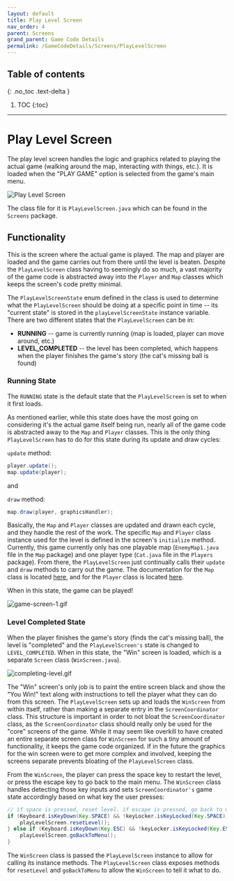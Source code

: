 ```yaml
---
layout: default
title: Play Level Screen
nav_order: 4
parent: Screens
grand_parent: Game Code Details
permalink: /GameCodeDetails/Screens/PlayLevelScreen
---
```


## Table of contents
{: .no_toc .text-delta }

1. TOC
{:toc}

---

# Play Level Screen

The play level screen handles the logic and graphics related to playing the actual game (walking around the map, interacting with things, etc.). 
It is loaded when the "PLAY GAME" option is selected from the game's main menu. 

![Play Level Screen](../../../assets/images/game-screen-1.png)

The class file for it is `PlayLevelScreen.java` which can be found in the `Screens` package.

## Functionality

This is the screen where the actual game is played. 
The map and player are loaded and the game carries out from there until the level is beaten. 
Despite the `PlayLevelScreen` class having to seemingly do so much, a vast majority of the game code is abstracted away into the `Player` and `Map` classes which keeps the screen's code pretty minimal.

The `PlayLevelScreenState` enum defined in the class is used to determine what the `PlayLevelScreen` should be doing at a specific point in time --
its "current state" is stored in the `playLevelScreenState` instance variable. 
There are two different states that the `PlayLevelScreen` can be in:
- **RUNNING** -- game is currently running (map is loaded, player can move around, etc.)
- **LEVEL_COMPLETED** -- the level has been completed, which happens when the player finishes the game's story (the cat's missing ball is found)

### Running State

The `RUNNING` state is the default state that the `PlayLevelScreen` is set to when it first loads.

As mentioned earlier, while this state does have the most going on considering it's the actual game itself being run, nearly all of the game code is abstracted away to the `Map` and `Player` classes. 
This is the only thing `PlayLevelScreen` has to do for this state during its update and draw cycles:

`update` method:
```java
player.update();
map.update(player);
```

and

`draw` method:
```java
map.draw(player, graphicsHandler);
```

Basically, the `Map` and `Player` classes are updated and drawn each cycle, and they handle the rest of the work.
The specific `Map` and `Player` class instance used for the level is defined in the screen's `initialize` method.
Currently, this game currently only has one playable map (`EnemyMap1.java` file in the `Map` package) and one player type (`Cat.java` file in the `Players` package).
From there, the `PlayLevelScreen` just continually calls their `update` and `draw` methods to carry out the game. 
The documentation for the `Map` class is located [here](../map.md), and for the `Player` class is located [here](../player.md).

When in this state, the game can be played!

![game-screen-1.gif](../../../assets/images/playing-level.gif)

### Level Completed State

When the player finishes the game's story (finds the cat's missing ball), the level is "completed" and the `PlayLevelScreen's` state is changed to `LEVEL_COMPLETED`.
When in this state, the "Win" screen is loaded, which is a separate `Screen` class (`WinScreen.java`).

![completing-level.gif](../../../assets/images/completing-level.gif)

The "Win" screen's only job is to paint the entire screen black and show the "You Win!" text along with instructions to tell the player what they can do from this screen. 
The `PlayLevelScreen` sets up and loads the `WinScreen` from within itself, rather than making a separate entry in the `ScreenCoordinator` class. 
This structure is important in order to not bloat the `ScreenCoordinator` class, as the `ScreenCoordinator` class should really only be used for the "core" screens of the game.
While it may seem like overkill to have created an entire separate screen class for `WinScreen` for such a tiny amount of functionality, it keeps the game code organized. 
If in the future the graphics for the win screen were to get more complex and involved, keeping the screens separate prevents bloating of the `PlayLevelScreen` class.

From the `WinScreen`, the player can press the space key to restart the level, 
or press the escape key to go back to the main menu. 
The `WinScreen` class handles detecting those key inputs and sets `ScreenCoordinator's` game state accordingly based on what key the user presses:

```java
// if space is pressed, reset level. if escape is pressed, go back to main menu
if (Keyboard.isKeyDown(Key.SPACE) && !keyLocker.isKeyLocked(Key.SPACE)) {
    playLevelScreen.resetLevel();
} else if (Keyboard.isKeyDown(Key.ESC) && !keyLocker.isKeyLocked(Key.ESC)) {
    playLevelScreen.goBackToMenu();
}
```

The `WinScreen` class is passed the `PlayLevelScreen` instance to allow for calling its instance methods.
The `PlayLevelScreen` class exposes methods for `resetLevel` and `goBackToMenu` to allow the `WinScreen` to tell it what to do.